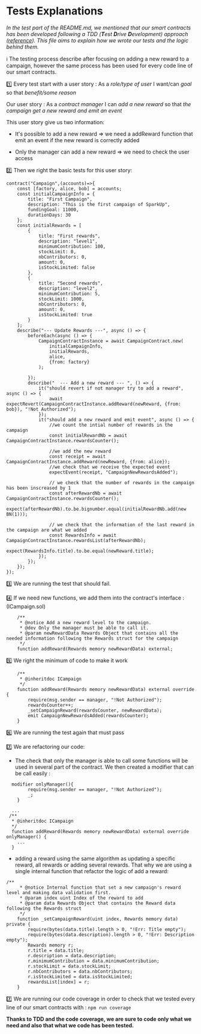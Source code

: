 # Tests Explanations

*In the test part of the README.md, we mentioned that our smart contracts has been developed following a TDD 
(**T**est **D**rive **D**evelopment) approach ([reference](https://github.com/acarbone/TDD-Cheat-Sheet)).
This file aims to explain how we wrote our tests and the logic behind them.*

:information_source: The testing process describe after focusing on adding a new reward to a campaign,
however the same process has been used for every code line of our smart contracts.

:one: Every test start with a user story :
As a *role/type of user* I want/can *goal* so that *benefit/some reason*

Our user story : As a *contract manager* I can *add a new reward* so that *the campaign get a new reward and emit an event*

This user story give us two information:

* It's possible to add a new reward => we need a addReward function that emit an event if the new reward is correctly added
  
* Only the manager can add a new reward => we need to check the user access

:two: Then we right the basic tests for this user story:


```
contract("Campaign",(accounts)=>{
    const [factory, alice, bob] = accounts;
    const initialCampaignInfo = {
		title: "First Campaign",
		description: "This is the first campaign of SparkUp",
		fundingGoal: 11000,
		durationDays: 30
	};
	const initialRewards = [
		{
			title: "First rewards",
			description: "level1",
			minimumContribution: 100,
			stockLimit: 0,
			nbContributors: 0,
			amount: 0,
			isStockLimited: false
		},
		{
			title: "Second rewards",
			description: "level2",
			minimumContribution: 5,
			stockLimit: 1000,
			nbContributors: 0,
			amount: 0,
			isStockLimited: true
		}
	];
	describe("--- Update Rewards ---", async () => {
		beforeEach(async () => {
			CampaignContractInstance = await CampaignContract.new(
				initialCampaignInfo,
				initialRewards,
				alice,
				{from: factory}
			);

		});
		describe("  --- Add a new reward --- ", () => {
			it("should revert if not manager try to add a reward", async () => {
				await expectRevert(CampaignContractInstance.addReward(newReward, {from: bob}), "!Not Authorized");
			});
			it("should add a new reward and emit event", async () => {
			    //we count the intial number of rewards in the campaign
				const initialRewardNb = await CampaignContractInstance.rewardsCounter();
                
                //we add the new reward
				const receipt = await CampaignContractInstance.addReward(newReward, {from: alice});
				//we check that we receive the expected event
				expectEvent(receipt, "CampaignNewRewardsAdded");
                
                // we check that the number of rewards in the campaign has been inscreased by 1 
				const afterRewardNb = await CampaignContractInstance.rewardsCounter();
				expect(afterRewardNb).to.be.bignumber.equal(initialRewardNb.add(new BN(1)));

                // we check that the information of the last reward in the campaign are what we added
				const RewardsInfo = await CampaignContractInstance.rewardsList(afterRewardNb);
				expect(RewardsInfo.title).to.be.equal(newReward.title);
            });
        });
    });
});
```

:three: We are running the test that should fail.

:four: If we need new functions, we add them into the contract's interface : (ICampaign.sol)
```
    /**
     * @notice Add a new reward level to the campaign.
     * @dev Only the manager must be able to call it.
     * @param newRewardData Rewards Object that contains all the needed information following the Rewards struct for the campaign
     */
    function addReward(Rewards memory newRewardData) external;
```

:five: We right the minimum of code to make it work

```
    /**
     * @inheritdoc ICampaign
     */
    function addReward(Rewards memory newRewardData) external override {
        require(msg.sender == manager, "!Not Authorized");
        rewardsCounter++;
        _setCampaignReward(rewardsCounter, newRewardData);
        emit CampaignNewRewardsAdded(rewardsCounter);
    }
```

:six: We are running the test again that must pass

:seven: We are refactoring our code:

* The check that only the manager is able to call some functions will be used in several part of the contract.
We then created a modifier that can be call easily :
```
  modifier onlyManager(){
        require(msg.sender == manager, "!Not Authorized");
        _;
    }
  
  ...
 /**
  * @inheritdoc ICampaign 
  */
  function addReward(Rewards memory newRewardData) external override onlyManager() {
    ...
  }
```

* adding a reward using the same algorithm as updating a specific reward, all rewards or adding several rewards.
That why we are using a single internal function that refactor the logic of add a reward:
```
/**
     * @notice Internal function that set a new campaign's reward level and making data validation first.
     * @param index uint Index of the reward to add
     * @param data Rewards Object that contains the Reward data following the Rewards struct
     */
    function _setCampaignReward(uint index, Rewards memory data) private {
        require(bytes(data.title).length > 0, "!Err: Title empty");
        require(bytes(data.description).length > 0, "!Err: Description empty");
        Rewards memory r;
        r.title = data.title;
        r.description = data.description;
        r.minimumContribution = data.minimumContribution;
        r.stockLimit = data.stockLimit;
        r.nbContributors = data.nbContributors;
        r.isStockLimited = data.isStockLimited;
        rewardsList[index] = r;
    }  
```

:seven: We are running our code coverage in order to check that we tested every line of our smart contracts with :
`npm run coverage`

**Thanks to TDD and the code coverage, we are sure to code only what we need and also that what we code has been tested.**

